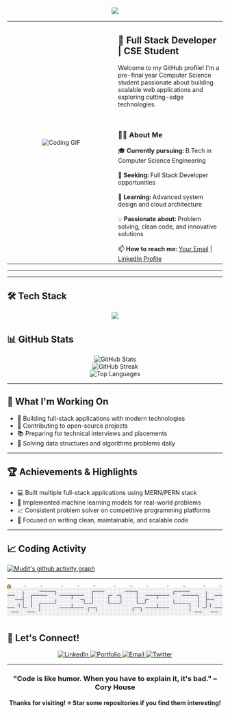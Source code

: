 
<!-- Typing Animation Header -->
<div align="center">
  <img src="https://readme-typing-svg.herokuapp.com/?font=Righteous&size=35&center=true&vCenter=true&width=500&height=70&duration=4000&lines=Hi+there!+👋+I'm+Mudit+Sharma;&color=1DB584" />
</div>

<div align="center">
  <table>
    <tr>
      <td width="50%" align="center">
        <img src="https://media.giphy.com/media/qgQUggAC3Pfv687qPC/giphy.gif" width="400" alt="Coding GIF"/>
      </td>
      <td width="50%" align="left">
        <h2>🚀 Full Stack Developer | CSE Student</h2>
        <p>Welcome to my GitHub profile! I'm a pre-final year Computer Science student passionate about building scalable web applications and exploring cutting-edge technologies.</p>
        <br>
        <h3>👨‍💻 About Me</h3>
        🎓 <strong>Currently pursuing:</strong> B.Tech in Computer Science Engineering<br><br>
        💼 <strong>Seeking:</strong> Full Stack Developer opportunities<br><br>
        🌱 <strong>Learning:</strong> Advanced system design and cloud architecture<br><br>
        💡 <strong>Passionate about:</strong> Problem solving, clean code, and innovative solutions<br><br>
        📫 <strong>How to reach me:</strong> <a href="mailto:YOUR_EMAIL">Your Email</a> | <a href="YOUR_LINKEDIN_URL">LinkedIn Profile</a>
      </td>
    </tr>
  </table>
</div>

---

---

## 🛠️ Tech Stack

<p align="center">
  <a href="https://skillicons.dev">
    <img src="https://skillicons.dev/icons?i=nextjs,react,ts,js,nodejs,express,mongodb,postgres,mysql,python,tensorflow,pytorch,html,css,tailwind,sass,docker,aws,vercel,netlify,github,githubactions,git,vscode,npm,yarn,postman,nginx,firebase,supabase" />
  </a>
</p>

## 📊 GitHub Stats

<div align="center">
  <img src="https://github-readme-stats.vercel.app/api?username=YOUR_USERNAME&show_icons=true&theme=radical" alt="GitHub Stats" />
</div>

<div align="center">
  <img src="https://github-readme-streak-stats.herokuapp.com/?user=YOUR_USERNAME&theme=radical" alt="GitHub Streak" />
</div>

<div align="center">
  <img src="https://github-readme-stats.vercel.app/api/top-langs/?username=YOUR_USERNAME&layout=compact&theme=radical" alt="Top Languages" />
</div>

---

## 🎯 What I'm Working On

- 🔭 Building full-stack applications with modern technologies
- 🌟 Contributing to open-source projects
- 📚 Preparing for technical interviews and placements
- 🧠 Solving data structures and algorithms problems daily

---

## 🏆 Achievements & Highlights

- 💻 Built multiple full-stack applications using MERN/PERN stack
- 🤖 Implemented machine learning models for real-world problems
- 📈 Consistent problem solver on competitive programming platforms
- 🎯 Focused on writing clean, maintainable, and scalable code

---

## 📈 Coding Activity

[![Mudit's github activity graph](https://github-readme-activity-graph.vercel.app/graph?username=codiphile&theme=react-dark)](https://github.com/ashutosh00710/github-readme-activity-graph)

---
<picture>
  <source media="(prefers-color-scheme: dark)" srcset="https://raw.githubusercontent.com/codiphile/codiphile/output/pacman-contribution-graph-dark.svg">
  <source media="(prefers-color-scheme: light)" srcset="https://raw.githubusercontent.com/codiphile/codiphile/output/pacman-contribution-graph.svg">
  <img alt="pacman contribution graph" src="https://raw.githubusercontent.com/codiphile/codiphile/output/pacman-contribution-graph.svg">
</picture>

## 🤝 Let's Connect!

<p align="center">
  <a href="YOUR_LINKEDIN_URL">
    <img src="https://img.shields.io/badge/LinkedIn-0077B5?style=for-the-badge&logo=linkedin&logoColor=white" alt="LinkedIn" />
  </a>
  <a href="YOUR_PORTFOLIO_URL">
    <img src="https://img.shields.io/badge/Portfolio-FF5722?style=for-the-badge&logo=google-chrome&logoColor=white" alt="Portfolio" />
  </a>
  <a href="mailto:YOUR_EMAIL">
    <img src="https://img.shields.io/badge/Email-D14836?style=for-the-badge&logo=gmail&logoColor=white" alt="Email" />
  </a>
  <a href="YOUR_TWITTER_URL">
    <img src="https://img.shields.io/badge/Twitter-1DA1F2?style=for-the-badge&logo=twitter&logoColor=white" alt="Twitter" />
  </a>
</p>

---

<div align="center">
  
### "Code is like humor. When you have to explain it, it's bad." – Cory House

**Thanks for visiting! ⭐ Star some repositories if you find them interesting!**

</div>
